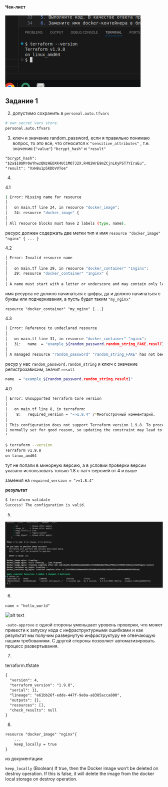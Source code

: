 ##

#### Чек-лист

![img](image.png)


## Задание 1

2. допустимо сохранить в ```personal.auto.tfvars```

```sh
# own secret vars store.
personal.auto.tfvars
```
3. ключ и значение random_password,  если я правильно понимаю вопрос, то это все, что относится к ```"sensitive_attributes"``` , т.е. значения (```"value"```) ```"bcrypt_hash"``` и ```"result"```

```
"bcrypt_hash": "$2a$10$Mr0eYhwzQNzHEOXK4UC1MO7J2X.R402WrE9mZCjnLKyPST7YIraEu",
"result": "VxH8u1p5KDbVVToe"
```

4. 

4.1 

```sh
| Error: Missing name for resource
│ 
│   on main.tf line 24, in resource "docker_image":
│   24: resource "docker_image" {
│ 
│ All resource blocks must have 2 labels (type, name).
```
ресурс должен содержать две метки тип и имя ```resource "docker_image" "nginx" { ... } ```

4.2

```sh
│ Error: Invalid resource name
│ 
│   on main.tf line 29, in resource "docker_container" "1nginx":
│   29: resource "docker_container" "1nginx" {
│ 
│ A name must start with a letter or underscore and may contain only letters, digits, underscores, and dashes.
```
имя ресурса не должно начинаться с цифры, да и должно начинаться с буквы или подчеркивания, а пусть будет таким ```"my_nginx"```

```resource "docker_container" "my_nginx" {...}```

4.3

```sh
│ Error: Reference to undeclared resource
│ 
│   on main.tf line 31, in resource "docker_container" "nginx":
│   31:   name  = "example_${random_password.random_string_FAKE.resulT}"
│ 
│ A managed resource "random_password" "random_string_FAKE" has not been declared in the root module.
```
ресур у нас ```random_password.random_string``` и ключ с значение регистрозависим, значит ```result```

```sh
name  = "example_${random_password.random_string.result}"
```

4.0

```sh
│ Error: Unsupported Terraform Core version
│ 
│   on main.tf line 8, in terraform:
│    8:   required_version = "~>1.8.4" /*Многострочный комментарий.
│ 
│ This configuration does not support Terraform version 1.9.8. To proceed, either choose another supported Terraform version or update this version constraint. Version constraints are
│ normally set for good reason, so updating the constraint may lead to other errors or unexpected behavior.
╵
```

```bash
$ terraform --version
Terraform v1.9.8
on linux_amd64
```
тут не попали в минорную версию, а в условии проверки версии указано использовать только 1.8 с патч-версией от 4 и выше

заменил на ```required_version = ">=1.8.4"```

**результат**

```sh
$ terraform validate
Success! The configuration is valid.
```

5.

![alt text](image-1.png)

6.

```name = "hello_world"```

![alt text](image-2.png)

```-auto-approve``` с одной стороны уменьшает уровень проверки, что может привести к запуску кода с инфраструктурными ошибками и как результат мы получим развернутую инфраструктуру не отвечающую нашим требованиям. С другой стороны позволяет автоматизировать процесс развертывания.

7.

terraform.tfstate
```
{
  "version": 4,
  "terraform_version": "1.9.8",
  "serial": 11,
  "lineage": "e61bb26f-edde-447f-9e0a-a8385acca800",
  "outputs": {},
  "resources": [],
  "check_results": null
}
```

8.


```
resource "docker_image" "nginx"{
    ...
    keep_locally = true
}
```

из документации:

```keep_locally``` (Boolean) If true, then the Docker image won't be deleted on destroy operation. If this is false, it will delete the image from the docker local storage on destroy operation.